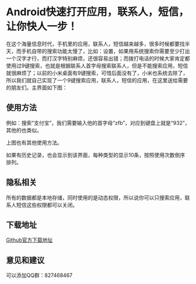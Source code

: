 # Android快速打开应用，联系人，短信，让你快人一步！

在这个海量信息时代，手机里的应用，联系人，短信越来越多，很多时候都要找半天，而手机自带的搜索功能太慢了，比如：设置，如果用系统搜索你需要至少打出一个汉字才行，而打汉字特别麻烦，还很容易出错；而拨打电话的时候大家肯定都使用过9键搜索，也就是根据联系人首字母搜索联系人，但是不能搜索应用，短信就很麻烦了；以前的小米桌面有9键搜索，可惜后面没有了，小米也系统去除了，所以我们就自己实现了一个9键搜索应用，联系人，短信的应用，在这里送给需要的朋友们。主界面如下图：

## 使用方法

例如：搜索“支付宝”，我们需要输入他的首字母“zfb”，对应到键盘上就是“932”，其他的也类似。

上图也有其他使用方法。

如果有历史记录，也会显示到该界面，每种类型的显示10条，按照使用次数倒序排列。

## 隐私相关

所有的数据都是本地存储，同时使用的是动态权限，所以说你可以只搜索应用，联系人短信这些权限都可以关闭。

## 下载地址

[Github官方下载地址](https://github.com/smileusers/AndroidSearch/releases)

## 意见和建议

可以添加QQ群：827468467
